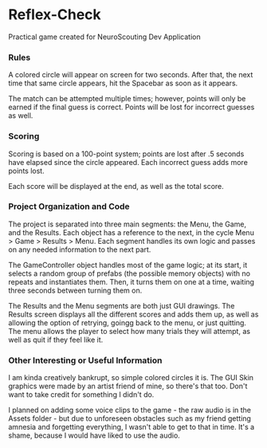 # Reflex-Check
Practical game created for NeuroScouting Dev Application

### Rules
A colored circle will appear on screen for two seconds. After that, the next time that same circle appears, hit the Spacebar as soon as it appears.

The match can be attempted multiple times; however, points will only be earned if the final guess is correct. Points will be lost for incorrect guesses as well.

### Scoring
Scoring is based on a 100-point system; points are lost after .5 seconds have elapsed since the circle appeared. Each incorrect guess adds more points lost.

Each score will be displayed at the end, as well as the total score.

### Project Organization and Code
The project is separated into three main segments: the Menu, the Game, and the Results. Each object has a reference to the next, in the cycle Menu > Game > Results > Menu. Each segment handles its own logic and passes on any needed information to the next part.

The GameController object handles most of the game logic; at its start, it selects a random group of prefabs (the possible memory objects) with no repeats and instantiates them. Then, it turns them on one at a time, waiting three seconds between turning them on.

The Results and the Menu segments are both just GUI drawings. The Results screen displays all the different scores and adds them up, as well as allowing the option of retrying, goingg back to the menu, or just quitting. The menu allows the player to select how many trials they will attempt, as well as quit if they feel like it.

### Other Interesting or Useful Information
I am kinda creatively bankrupt, so simple colored circles it is. The GUI Skin graphics were made by an artist friend of mine, so there's that too. Don't want to take credit for something I didn't do.

I planned on adding some voice clips to the game - the raw audio is in the Assets folder - but due to unforeseen obstacles such as my friend getting amnesia and forgetting everything, I wasn't able to get to that in time. It's a shame, because I would have liked to use the audio.
